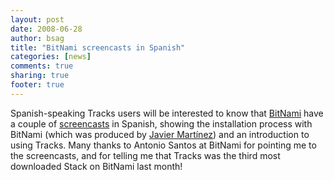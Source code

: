 ```yaml
---
layout: post
date: 2008-06-28 
author: bsag 
title: "BitNami screencasts in Spanish" 
categories: [news] 
comments: true
sharing: true
footer: true
---
```


Spanish-speaking Tracks users will be interested to know that [BitNami](http://www.bitnami.org/) have a couple of [screencasts](http://www.bitnami.org/article/tracks-aprende-a-manejar-tus-tareas) in Spanish, showing the installation process with BitNami (which was produced by [Javier Mart&#237;nez](http://www.screencasts.es/)) and an introduction to using Tracks. Many thanks to Antonio Santos at BitNami for pointing me to the screencasts, and for telling me that Tracks was the third most downloaded Stack on BitNami last month! 

 

